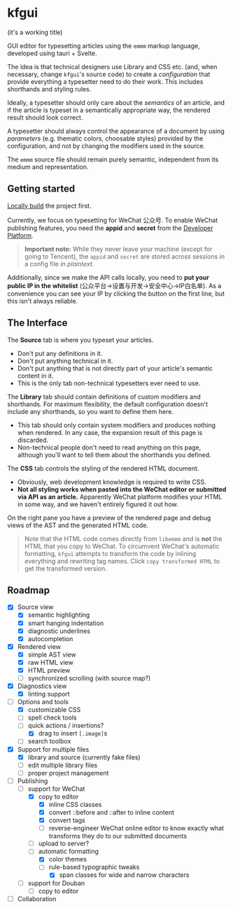 # kfgui

(it's a working title)

GUI editor for typesetting articles using the `emmm` markup language, developed using tauri + Svelte.

The idea is that technical designers use Library and CSS etc. (and, when necessary, change `kfgui`'s source code) to create a *configuration* that provide everything a typesetter need to do their work. This includes shorthands and styling rules.

Ideally, a typesetter should only care about the *semantics* of an article, and if the article is typeset in a semantically appropriate way, the rendered result should look correct.

A typesetter should always control the appearance of a document by using *parameters* (e.g. thematic colors, choosable styles) provided by the configuration, and not by changing the modifiers used in the source.

The `emmm` source file should remain purely semantic, independent from its medium and representation.

## Getting started

[Locally build](../../README.md#building) the project first.

Currently, we focus on typesetting for WeChat 公众号. To enable WeChat publishing features, you need the **appid** and **secret** from the [Developer Platform](https://developers.weixin.qq.com/platform). 

> **Important note:** While they never leave your machine (except for going to Tencent), the `appid` and `secret` are stored across sessions in a config file *in plaintext*.

Additionally, since we make the API calls locally, you need to **put your public IP in the whitelist** (公众平台→设置与开发→安全中心→IP白名单). As a convenience you can see your IP by clicking the button on the first line, but this isn't always reliable.

## The Interface

The **Source** tab is where you typeset your articles. 

- Don't put any definitions in it.
- Don't put anything technical in it.
- Don't put anything that is not directly part of your article's semantic content in it. 
- This is the only tab non-technical typesetters ever need to use.

The **Library** tab should contain definitions of custom modifiers and shorthands. For maximum flexibility, the default configuration doesn't include any shorthands, so you want to define them here.

- This tab should only contain system modifiers and produces nothing when rendered. In any case, the expansion result of this page is discarded.
- Non-technical people don't need to read anything on this page, although you'll want to tell them about the shorthands you defined.

The **CSS** tab controls the styling of the rendered HTML document. 

- Obviously, web development knowledge is required to write CSS.
- **Not all styling works when pasted into the WeChat editor or submitted via API as an article.** Apparently WeChat platform modifies your HTML in some way, and we haven't entirely figured it out how.

On the right pane you have a preview of the rendered page and debug views of the AST and the generated HTML code. 

> Note that the HTML code comes directly from `libemmm` and is **not** the HTML that you copy to WeChat. To circumvent WeChat's automatic formatting, `kfgui` attempts to transform the code by inlining everything and rewriting tag names. Click `copy transformed HTML` to get the transformed version.

## Roadmap

- [x] Source view
  - [x] semantic highlighting
  - [x] smart hanging indentation
  - [x] diagnostic underlines
  - [x] autocompletion
- [x] Rendered view
  - [x] simple AST view
  - [x] raw HTML view
  - [x] HTML preview
  - [ ] synchronized scrolling (with source map?)
- [x] Diagnostics view
  - [x] linting support
- [ ] Options and tools
    - [x] customizable CSS
    - [ ] spell check tools
    - [ ] quick actions / insertions?
      - [x] drag to insert `[.image]`s
    - [ ] search toolbox
- [x] Support for multiple files
  - [x] library and source (currently fake files)
  - [ ] edit multiple library files
  - [ ] proper project management
- [ ] Publishing
  - [ ] support for WeChat
    - [x] copy to editor
      - [x] inline CSS classes
      - [x] convert ::before and ::after to inline content
      - [x] convert tags
      - [ ] reverse-engineer WeChat online editor to know exactly what transforms they do to our submitted documents
    - [ ] upload to server?
    - [ ] automatic formatting
      - [x] color themes
      - [ ] rule-based typographic tweaks
        - [x] span classes for wide and narrow characters
  - [ ] support for Douban
    - [ ] copy to editor
- [ ] Collaboration